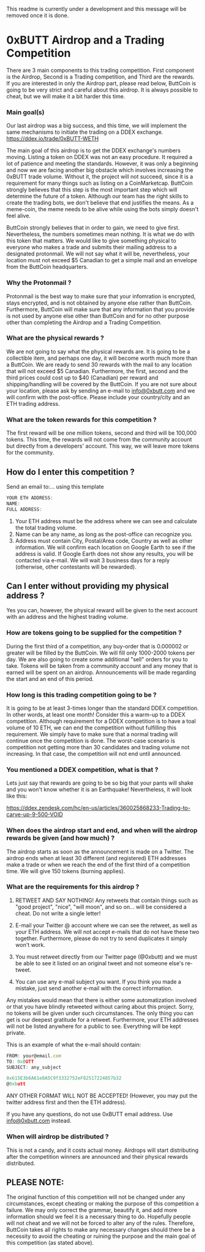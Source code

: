 This readme is currently under a development and this message will be removed once it is done.

# 0xBUTT Airdrop and a Trading Competition 

There are 3 main components to this trading competition. First component is the Airdrop, Second is a Trading competition, and Third are the rewards. If you are interested in only the Airdrop part, please read below, ButtCoin is going to be very strict and careful about this airdrop. It is always possible to cheat, but we will make it a bit harder this time.

### Main goal(s)

Our last airdrop was a big success, and this time, we will implement the same mechanisms to initiate the trading on a DDEX exchange. https://ddex.io/trade/0xBUTT-WETH

The main goal of this airdrop is to get the DDEX exchange's numbers moving. Listing a token on DDEX was not an easy procedure. It required a lot of patience and meeting the standards. However, it was only a beginning and now we are facing another big obstacle which involves increasing the 0xBUTT trade volume. Without it, the project will not succeed, since it is a requirement for many things such as listing on a CoinMarketcap. ButtCoin strongly believes that this step is the most important step which will determine the future of a token. Although our team has the right skills to create the trading bots, we don't believe that end justifies the means. As a meme-coin, the meme needs to be alive while using the bots simply doesn't feel alive.

ButtCoin strongly believes that in order to gain, we need to give first. Nevertheless, the numbers sometimes mean nothing. It is what we do with this token that matters. We would like to give something physical to everyone who makes a trade and submits their mailing address to a designated protonmail.  We will not say what it will be, nevertheless, your location must not exceed $5 Canadian to get a simple mail and an envelope from the ButtCoin headquarters.

### Why the Protonmail ?
Protonmail is the best way to make sure that your infomration is encrypted, stays encrypted, and is not obtained by anyone else rather than ButtCoin. Furthermore, ButtCoin will make sure that any information that you provide is not used by anyone else other than ButtCoin and for no other purpose other than completing the Airdrop and a Trading Competition.

### What are the physical rewards ?
We are not going to say what the physical rewards are. It is going to be a collectible item, and perhaps one day, it will become worth much more than a ButtCoin. We are ready to send 30 rewards with the mail to any location that will not exceed $5 Canadian. Furthermore, the first, second and the third prices could cost up to $40 (Canadian) per reward and shipping/handling will be covered by the ButtCoin. If you are not sure about your location, please ask by sending an e-mail to info@0xbutt.com and we will confirm with the post-office. Please include your country/city and an ETH trading address.

### What are the token rewards for this competition ?
The first reward will be one million tokens, second and third will be 100,000 tokens.
This time, the rewards will not come from the community account but directly from a developers' account. This way, we will leave more tokens for the community.

## How do I enter this competition ?
Send an email to:... using this template

``` js
YOUR ETH ADDRESS:
NAME:
FULL ADDRESS:
```

1. Your ETH address must be the address where we can see and calculate the total trading volume.
2. Name can be any name, as long as the post-office can recognize you.
3. Address must contain City, Postal/Area code, Country as well as other information. We will confirm each location on Google Earth to see if the address is valid. If Google Earth does not show any results, you will be contacted via e-mail. We will wait 3 business days for a reply (otherwise, other contestants will be rewarded).

## Can I enter without providing my physical address ?
Yes you can, however, the physical reward will be given to the next account with an address and the highest trading volume.



### How are tokens going to be supplied for the competition ?
During the first third of a competition, any buy-order that is 0.000002 or greater will be filled by the ButtCoin. We will fill only 1000-2000 tokens per day. We are also going to create some additional "sell" orders for you to take. Tokens will be taken from a community account and any money that is earned will be spent on an airdrop. Announcements will be made regarding the start and an end of this period.

### How long is this trading competition going to be ?
It is going to be at least 3-times longer than the standard DDEX competition. In other words, at least one month! Consider this a warm-up to a DDEX competition. Although requirement for a DDEX competition is to have a toal volume of 10 ETH, we can end the competition without fulfilling this requirement. We simply have to make sure that a normal trading will continue once the competition is done. The worst-case scenario is competition not getting more than 30 candidates and trading volume not increasing. In that case, the competition will not end until announced.

### You mentioned a DDEX competition, what is that ?
Lets just say that rewards are going to be so big that your pants will shake and you won't know whether it is an Earthquake!
Nevertheless, it will look like this:

https://ddex.zendesk.com/hc/en-us/articles/360025868233-Trading-to-carve-up-9-500-VOID

### When does the airdrop start and end, and when will the airdrop rewards be given (and how much) ?
The airdrop starts as soon as the announcement is made on a Twitter. The airdrop ends when at least 30 different (and registered) ETH addresses make a trade or when we reach the end of the first third of a competition time. We will give 150 tokens (burning applies).

### What are the requirements for this airdrop ?
1. RETWEET AND SAY NOTHING! Any retweets that contain things such as "good project", "nice", "will moon", and so on... will be considered a cheat. Do not write a single letter!

2. E-mail your Twitter @ account where we can see the retweet, as well as your ETH address. We will not accept e-mails that do not have these two together. Furthermore, please do not try to send duplicates it simply won't work.

3. You must retweet directly from our Twitter page (@0xbutt) and we must be able to see it listed on an original tweet and not someone else's re-tweet.

4. You can use any e-mail subject you want. If you think you made a mistake, just send another e-mail with the correct information.

Any mistakes would mean that there is either some automatization involved or that you have blindly retweeted without caring about this project.  Sorry, no tokens will be given under such circumstances. The only thing you can get is our deepest gratitude for a retweet. Furthermore, your ETH addresses will not be listed anywhere for a public to see. Everything will be kept private.

This is an example of what the e-mail should contain:

``` js
FROM: your@email.com
TO: 0xBUTT
SUBJECT: any_subject

0x615E3b6A61e8A5C9f3332752eF82517224857b32
@0xbutt
```

ANY OTHER FORMAT WILL NOT BE ACCEPTED! (However, you may put the twitter address first and then the ETH address).

If you have any questions, do not use 0xBUTT email address. Use info@0xbutt.com instead.

### When will airdrop be distributed ?
This is not a candy, and it costs actual money. Airdrops will start distributing after the competition winners are announced and their physical rewards distributed. 


## PLEASE NOTE: 
The original function of this competition will not be changed under any circumstances, except cheating or making the purpose of this competition a failure. We may only correct the grammar, beautify it, and add more information should we feel it is a necessary thing to do. Hopefully people will not cheat and we will not be forced to alter any of the rules. Therefore, ButtCoin takes all rights to make any necessary changes should there be a necessity to avoid the cheating or ruining the purpose and the main goal of this competition (as stated above).






